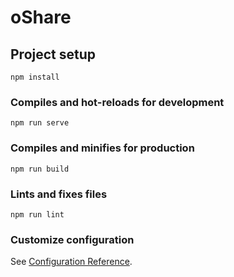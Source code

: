 # oShare

## Project setup
```
npm install
```

### Compiles and hot-reloads for development

```
npm run serve
```

### Compiles and minifies for production
```
npm run build
```

### Lints and fixes files
```
npm run lint
```

### Customize configuration
See [Configuration Reference](https://cli.vuejs.org/config/).
